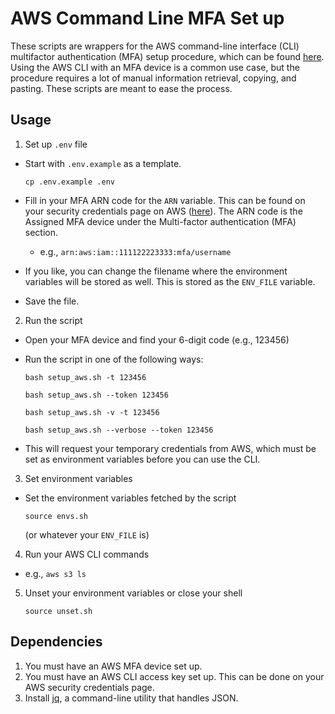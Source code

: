 # AWS Command Line MFA Set up                                                                                                                
These scripts are wrappers for the AWS command-line interface (CLI) multifactor authentication (MFA) setup procedure, which can be found [here](https://aws.amazon.com/premiumsupport/knowledge-center/authenticate-mfa-cli/). Using the AWS CLI with an MFA device is a common use case, but the procedure requires a lot of manual information retrieval, copying, and pasting. These scripts are meant to ease the process. 

## Usage

1. Set up `.env` file
  - Start with `.env.example` as a template.
  
    `cp .env.example .env`
  - Fill in your MFA ARN code for the `ARN` variable. This can be found on your security credentials page on AWS ([here](https://console.aws.amazon.com/iam/home?#/security_credentials)). The ARN code is the Assigned MFA device under the Multi-factor authentication (MFA) section.
    - e.g., `arn:aws:iam::111122223333:mfa/username`
  - If you like, you can change the filename where the environment variables will be stored as well. This is stored as the `ENV_FILE` variable.
  - Save the file.

2. Run the script
  - Open your MFA device and find your 6-digit code (e.g., 123456)
  - Run the script in one of the following ways:

    `bash setup_aws.sh -t 123456`

    `bash setup_aws.sh --token 123456`

    `bash setup_aws.sh -v -t 123456`

    `bash setup_aws.sh --verbose --token 123456`

  - This will request your temporary credentials from AWS, which must be set as environment variables before you can use the CLI.

3. Set environment variables
  - Set the environment variables fetched by the script

    `source envs.sh`
    
    (or whatever your `ENV_FILE` is) 

4. Run your AWS CLI commands
  - e.g., `aws s3 ls` 

5. Unset your environment variables or close your shell

    `source unset.sh`

## Dependencies

1. You must have an AWS MFA device set up. 
2. You must have an AWS CLI access key set up. This can be done on your AWS security credentials page.
3. Install [jq](https://stedolan.github.io/jq/download/), a command-line utility that handles JSON.
